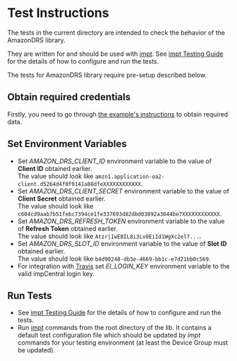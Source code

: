 # Test Instructions #

The tests in the current directory are intended to check the behavior of the AmazonDRS library.

They are written for and should be used with [impt](https://github.com/electricimp/imp-central-impt). See [impt Testing Guide](https://github.com/electricimp/imp-central-impt/blob/master/TestingGuide.md) for the details of how to configure and run the tests.

The tests for AmazonDRS library require pre-setup described below.

## Obtain required credentials ##

Firstly, you need to go through [the example's instructions](../examples/README.md#example-setup-and-run) to obtain required data.

## Set Environment Variables ##

- Set *AMAZON_DRS_CLIENT_ID* environment variable to the value of **Client ID** obtained earlier.\
The value should look like `amzn1.application-oa2-client.d5264d4f0f9141a88dfeXXXXXXXXXXXX`.
- Set *AMAZON_DRS_CLIENT_SECRET* environment variable to the value of **Client Secret** obtained earlier.\
The value should look like `c604cd9aab7b51febc7394ce1fe337693d82dbd03892a3044be7XXXXXXXXXXXX`.
- Set *AMAZON_DRS_REFRESH_TOKEN* environment variable to the value of **Refresh Token** obtained earlier.\
The value should look like `Atzr|IwEBIL8i3Lv0EiId1WgXc2el7...`.
- Set *AMAZON_DRS_SLOT_ID* environment variable to the value of **Slot ID** obtained earlier.\
The value should look like `b4d90248-db3e-4669-bb1c-e7d21bb0c569`.
- For integration with [Travis](https://travis-ci.org) set *EI_LOGIN_KEY* environment variable to the valid impCentral login key.

## Run Tests ##

- See [impt Testing Guide](https://github.com/electricimp/imp-central-impt/blob/master/TestingGuide.md) for the details of how to configure and run the tests.
- Run [impt](https://github.com/electricimp/imp-central-impt) commands from the root directory of the lib. It contains a default test configuration file which should be updated by *impt* commands for your testing environment (at least the Device Group must be updated).
